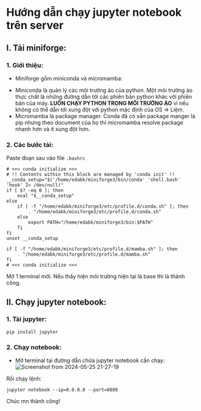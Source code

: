 # Hướng dẫn chạy jupyter notebook trên server
## I. Tải miniforge:
### 1. Giới thiệu:
- Miniforge gồm miniconda và micromamba:
+ Miniconda là quản lý các môi trường ảo của python. Một môi trường ảo thực chất là những đường dẫn tới các phiên bản python khác với phiên bản của máy. **LUÔN CHẠY PYTHON TRONG MÔI TRƯỜNG ẢO** vì nếu không có thể dẫn tới xung đột với python mặc định của OS => Liệm.
+ Micromamba là package manager. Conda đã có sẵn package manger là pip nhưng theo document của họ thì micromamba resolve package nhanh hơn và ít xung đột hơn.
### 2. Các bước tải:
Paste đoạn sau vào file `.bashrc`
```
# >>> conda initialize >>>
# !! Contents within this block are managed by 'conda init' !!
__conda_setup="$('/home/edabk/miniforge3/bin/conda' 'shell.bash' 'hook' 2> /dev/null)"
if [ $? -eq 0 ]; then
    eval "$__conda_setup"
else
    if [ -f "/home/edabk/miniforge3/etc/profile.d/conda.sh" ]; then
        . "/home/edabk/miniforge3/etc/profile.d/conda.sh"
    else
        export PATH="/home/edabk/miniforge3/bin:$PATH"
    fi
fi
unset __conda_setup

if [ -f "/home/edabk/miniforge3/etc/profile.d/mamba.sh" ]; then
    . "/home/edabk/miniforge3/etc/profile.d/mamba.sh"
fi
# <<< conda initialize <<<
```
Mở 1 terminal mới. Nếu thấy hiện môi trường hiện tại là base thì là thành công.
## II. Chạy jupyter notebook:
### 1. Tải jupyter:
```
pip install jupyter
```
### 2. Chạy notebook: 
- Mở terminal tại đường dẫn chứa jupyter notebook cần chạy:
![Screenshot from 2024-05-25 21-27-19](https://github.com/cern143/edabk_SoC_doc/assets/70802909/9b8832ec-6bdd-46a9-952d-592d783e5fd2)

Rồi chạy lệnh:
```
jupyter notebook --ip=0.0.0.0 --port=8889
```
Chúc mn thành công!
  

